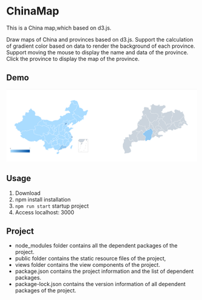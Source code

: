 # ChinaMap

This is a China map,which based on d3.js.

Draw maps of China and provinces based on d3.js.
Support the calculation of gradient color based on data to render the background of each province.
Support moving the mouse to display the name and data of the province.
Click the province to display the map of the province.

## Demo

![](./Demo.png)

## Usage

1. Download
2. npm install installation
3. `npm run start` startup project
4. Access localhost: 3000

## Project

- node_modules folder contains all the dependent packages of the project.
- public folder contains the static resource files of the project,
- views folder contains the view components of the project.
- package.json contains the project information and the list of dependent packages.
- package-lock.json contains the version information of all dependent packages of the project.
